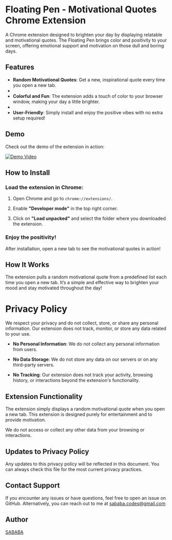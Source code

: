 # Floating Pen - Motivational Quotes Chrome Extension

A Chrome extension designed to brighten your day by displaying relatable and motivational quotes. The Floating Pen brings color and positivity to your screen, offering emotional support and motivation on those dull and boring days.

## Features

- **Random Motivational Quotes**: Get a new, inspirational quote every time you open a new tab.
- 
- **Colorful and Fun**: The extension adds a touch of color to your browser window, making your day a little brighter.
- 
- **User-Friendly**: Simply install and enjoy the positive vibes with no extra setup required!

## Demo

Check out the demo of the extension in action:

[![Demo Video](https://img.youtube.com/vi/5JcZKWqPCnk/0.jpg)](https://www.youtube.com/watch?v=5JcZKWqPCnk)

## How to Install

### Load the extension in Chrome:

1. Open Chrome and go to `chrome://extensions/`.
   
2. Enable **"Developer mode"** in the top right corner.
   
3. Click on **"Load unpacked"** and select the folder where you downloaded the extension.

### Enjoy the positivity!

After installation, open a new tab to see the motivational quotes in action!

## How It Works

The extension pulls a random motivational quote from a predefined list each time you open a new tab. It’s a simple and effective way to brighten your mood and stay motivated throughout the day!

# Privacy Policy

We respect your privacy and do not collect, store, or share any personal information. Our extension does not track, monitor, or store any data related to your use.

- **No Personal Information**: We do not collect any personal information from users.
  
- **No Data Storage**: We do not store any data on our servers or on any third-party servers.
  
- **No Tracking**: Our extension does not track your activity, browsing history, or interactions beyond the extension's functionality.

## Extension Functionality

The extension simply displays a random motivational quote when you open a new tab. This extension is designed purely for entertainment and to provide motivation. 

We do not access or collect any other data from your browsing or interactions.

## Updates to Privacy Policy

Any updates to this privacy policy will be reflected in this document. You can always check this file for the most current privacy practices.

## Contact Support 

If you encounter any issues or have questions, feel free to open an issue on GitHub. Alternatively, you can reach out to me at sababa.codes@gmail.com

## Author

[SABABA](https://github.com/AlgoMystique)
